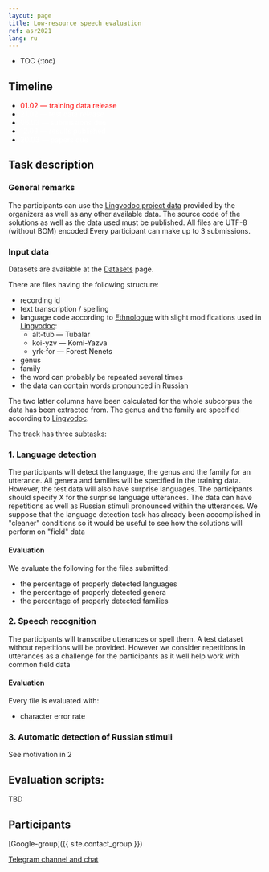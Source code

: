 ```yaml
---
layout: page
title: Low-resource speech evaluation
ref: asr2021
lang: ru
---
```


* TOC
{:toc}

## Timeline

* <span style="color: red">01.02 — training data release</span>
* <span style="color: white">21.02 — test data release</span>
* <span style="color: white">06.03 — submissions due</span>
* <span style="color: white">12.03 — results published</span>
* <span style="color: white">20.03 — papers due</span>

## Task description
### General remarks
The participants can use the [Lingvodoc project data](../data/index_data_asr.html) provided by the organizers as well as any other available data. The source code of the solutions as well as the data used must be published.
All files are UTF-8 (without BOM) encoded
Every participant can make up to 3 submissions.


### Input data

Datasets are available at the [Datasets](content/data/index_data_asr.html) page.

There are files having the following structure:
* recording id
* text transcription / spelling
* language code according to [Ethnologue](https://www.ethnologue.com/browse/codes) with slight modifications used in [Lingvodoc](http://lingvodoc.ispras.ru):
    * alt-tub — Tubalar
    * koi-yzv — Komi-Yazva
    * yrk-for — Forest Nenets
* genus
* family
* the word can probably be repeated several times
* the data can contain words pronounced in Russian

The two latter columns have been calculated for the whole subcorpus the data has been extracted from.
The genus and the family are specified according to [Lingvodoc](http://lingvodoc.ispras.ru).

The track has three subtasks:

### 1. Language detection
The participants will detect the language, the genus and the family for an utterance. All genera and families will be specified in the training data. However, the test data will also have surprise languages. The participants should specify X for the surprise language utterances.
The data can have repetitions as well as Russian stimuli pronounced within the utterances. We suppose that the language detection task has already been accomplished in "cleaner" conditions so it would be useful to see how the solutions will perform on "field" data
#### Evaluation
We evaluate the following for the files submitted:
* the percentage of properly detected languages
* the percentage of properly detected genera
* the percentage of properly detected families


### 2. Speech recognition
The participants will transcribe utterances or spell them. A test dataset without repetitions will be provided. However we consider repetitions in utterances as a challenge for the participants as it well help work with common field data

#### Evaluation
Every file is evaluated with:
* character error rate


### 3. Automatic detection of Russian stimuli
See motivation in 2

## Evaluation scripts:
TBD


## Participants
[Google-group]({{ site.contact_group }})

[Telegram channel and chat](https://t.me/joinchat/VEyIcKjL4efvhbKm)
